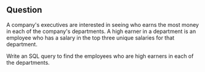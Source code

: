 ## Question


A company's executives are interested in seeing who earns the most money in each of the company's departments. 
A high earner in a department is an employee who has a salary in the top three unique salaries for that department.

Write an SQL query to find the employees who are high earners in each of the departments.

